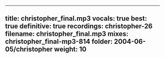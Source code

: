 
---
title: christopher_final.mp3
vocals: true
best: true
definitive: true
recordings: christopher-26
filename: christopher_final.mp3
mixes: christopher_final-mp3-814
folder: 2004-06-05/christopher
weight: 10
---
